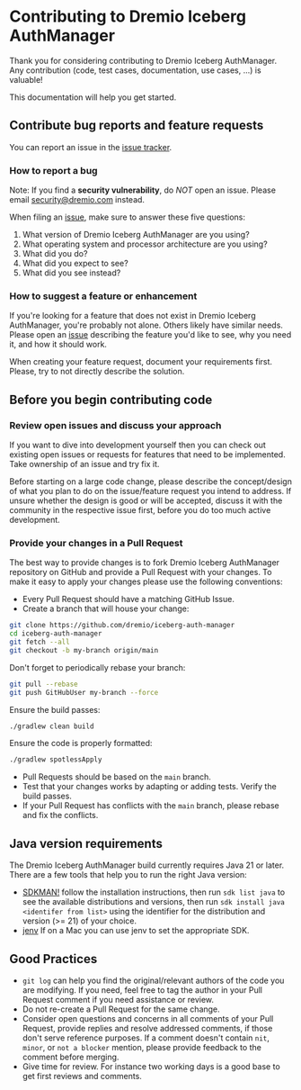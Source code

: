 <!--
Copyright (C) 2025 Dremio Corporation

Licensed under the Apache License, Version 2.0 (the "License");
you may not use this file except in compliance with the License.
You may obtain a copy of the License at

    http://www.apache.org/licenses/LICENSE-2.0

Unless required by applicable law or agreed to in writing, software
distributed under the License is distributed on an "AS IS" BASIS,
WITHOUT WARRANTIES OR CONDITIONS OF ANY KIND, either express or implied.
See the License for the specific language governing permissions and
limitations under the License.
-->
# Contributing to Dremio Iceberg AuthManager

Thank you for considering contributing to Dremio Iceberg AuthManager. Any contribution (code, test
cases, documentation, use cases, ...) is valuable!

This documentation will help you get started. 

## Contribute bug reports and feature requests 

You can report an issue in the [issue tracker](https://github.com/dremio/iceberg-auth-manager/issues). 

### How to report a bug

Note: If you find a  **security vulnerability**, do _NOT_  open an issue. Please email
security@dremio.com instead.

When filing an [issue](https://github.com/dremio/iceberg-auth-manager/issues), make sure to answer
these five questions:

1. What version of Dremio Iceberg AuthManager are you using?
2. What operating system and processor architecture are you using?
3. What did you do?
4. What did you expect to see?
5. What did you see instead?

### How to suggest a feature or enhancement

If you're looking for a feature that does not exist in Dremio Iceberg AuthManager, you're probably
not alone. Others likely have similar needs. Please open an
[issue](https://github.com/dremio/iceberg-auth-manager/issues) describing the feature you'd like to
see, why you need it, and how it should work.

When creating your feature request, document your requirements first. Please, try to not directly
describe the solution.

## Before you begin contributing code

### Review open issues and discuss your approach

If you want to dive into development yourself then you can check out existing open issues or
requests for features that need to be implemented. Take ownership of an issue and try fix it.

Before starting on a large code change, please describe the concept/design of what you plan to do on
the issue/feature request you intend to address. If unsure whether the design is good or will be
accepted, discuss it with the community in the respective issue first, before you do too much active
development.

### Provide your changes in a Pull Request

The best way to provide changes is to fork Dremio Iceberg AuthManager repository on GitHub and
provide a Pull Request with your changes. To make it easy to apply your changes please use the
following conventions:

* Every Pull Request should have a matching GitHub Issue.
* Create a branch that will house your change:

```bash
git clone https://github.com/dremio/iceberg-auth-manager
cd iceberg-auth-manager
git fetch --all
git checkout -b my-branch origin/main
```

Don't forget to periodically rebase your branch:

```bash
git pull --rebase
git push GitHubUser my-branch --force
```

Ensure the build passes:

```bash
./gradlew clean build
```

Ensure the code is properly formatted:

```bash
./gradlew spotlessApply
```

* Pull Requests should be based on the `main` branch.
* Test that your changes works by adapting or adding tests. Verify the build passes.
* If your Pull Request has conflicts with the `main` branch, please rebase and fix the conflicts.

## Java version requirements

The Dremio Iceberg AuthManager build currently requires Java 21 or later. There are a few tools that
help you to run the right Java version:

* [SDKMAN!](https://sdkman.io/) follow the installation instructions, then run `sdk list java` to
  see the available distributions and versions, then run `sdk install java <identifer from list>`
  using the identifier for the distribution and version (>= 21) of your choice.
* [jenv](https://www.jenv.be/) If on a Mac you can use jenv to set the appropriate SDK.

## Good Practices

* `git log` can help you find the original/relevant authors of the code you are modifying. If you
  need, feel free to tag the author in your Pull Request comment if you need assistance or review.
* Do not re-create a Pull Request for the same change.
* Consider open questions and concerns in all comments of your Pull Request, provide replies and
  resolve addressed comments, if those don't serve reference purposes. If a comment doesn't contain
  `nit`, `minor`, or `not a blocker` mention, please provide feedback to the comment before merging.
* Give time for review. For instance two working days is a good base to get first reviews and
  comments.
